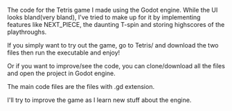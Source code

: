 The code for the Tetris game I made using the Godot engine. While the UI looks bland(very bland), I've tried to make up for it by implementing features like NEXT_PIECE, the 
daunting T-spin and storing highscores of the playthroughs.

If you simply want to try out the game, go to Tetris/ and download the two files then run the executable and enjoy!

Or if you want to improve/see the code, you can clone/download all the files and open the project in Godot engine.

The main code files are the files with .gd extension.

I'll try to improve the game as I learn new stuff about the engine.
